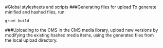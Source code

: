 #Global stylesheets and scripts
###Generating files for upload
To generate minified and hashed files, run:

```bash
grunt build
```
###Uploading to the CMS
In the CMS media library, upload new versions by modifying the existing hashed media items, using the generated files from the local upload directory.
